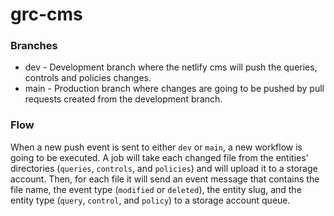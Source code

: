 # grc-cms

### Branches
- dev - Development branch where the netlify cms will push the queries, controls and policies changes.
- main - Production branch where changes are going to be pushed by pull requests created from the development branch.

### Flow
When a new push event is sent to either `dev` or `main`, a new workflow is going to be executed. A job will take each 
changed file from the entities' directories (`queries`, `controls`, and `policies`) and will upload it to a storage account. 
Then, for each file it will send an event message that contains the file name, the event type (`modified` or `deleted`), 
the entity slug, and the entity type (`query`, `control`, and `policy`) to a storage account queue.
